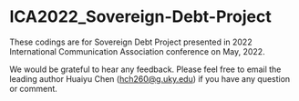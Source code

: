 # ICA2022_Sovereign-Debt-Project
These codings are for Sovereign Debt Project presented in 2022 International Communication Association conference on May, 2022.

We would be grateful to hear any feedback.
Please feel free to email the leading author Huaiyu Chen (hch260@g.uky.edu) if you have any question or comment.
